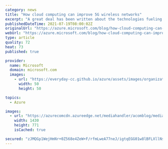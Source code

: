 ```yaml
---
category: news
title: "How cloud computing can improve 5G wireless networks"
excerpt: "A great deal has been written about the technologies fueling 5G, especially how those technologies will improve the experience that users have regarding connectivity. Similarly, much has been said about how ongoing developments in technology will usher in a new generation of network-aware applications."
publishedDateTime: 2021-07-19T08:00:02Z
originalUrl: "https://azure.microsoft.com/blog/how-cloud-computing-can-improve-5g-wireless-networks/"
webUrl: "https://azure.microsoft.com/blog/how-cloud-computing-can-improve-5g-wireless-networks/"
type: article
quality: 72
heat: 73
published: true

provider:
  name: Microsoft
  domain: microsoft.com
  images:
    - url: "https://everyday-cc.github.io/azure/assets/images/organizations/microsoft.com-50x50.jpg"
      width: 50
      height: 50

topics:
  - Azure

images:
  - url: "https://azurecomcdn.azureedge.net/mediahandler/acomblog/media/Default/blog/e9de9512-0b20-4fb5-8d7f-a3777e28438d.png"
    width: 1430
    height: 771
    isCached: true

secured: "zJMQGp1WejHmNr+0Z568e4ZeW+F/rfmLweA77neJ/igtqEGG01w8lBFLXllNsJ6Luz4U/ffKEsbhdSZ6A8p/pBwYL1ylVYDbQIYq22ejNHJ+dsbIPJsKU2FBERBBrCoVIl7p+DM2sL8CbVVEchsHyvKjcsdq4K0mpSMCnpapdy4AKmSERZGoN67O33DPRVgUSmu4sY9SyZcCu4NtymzcF2Hqy5EWUsmhm/+ibuJSw8ucj5prg9/qGxR1y8ETopfi4M57j2nEfZ1WnqzdYdFH2iCiLIc6MC4RbmenuzJ531bCklcuEhDgHiebejm+zECOlypvEvnaawp6s4fBCvPrWPTYmrxPGY4Ud5lA6HJMxyI=;WWsWBZ9f7YSUheAnav/nKA=="
---
```


